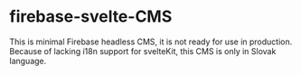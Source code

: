 # firebase-svelte-CMS

This is minimal Firebase headless CMS, it is not ready for use in production.
Because of lacking i18n support for svelteKit, this CMS is only in Slovak language.